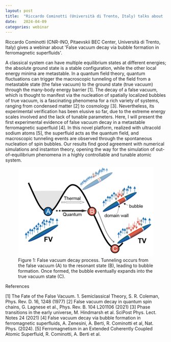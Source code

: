 ```yaml
---
layout: post
title:  "Riccardo Cominotti (Università di Trento, Italy) talks about 'False vacuum decay via bubble formation in ferromagnetic superfluids' (4PM UK time)"
date:   2024-04-09
categories: webinar
---
```

Riccardo Cominotti (CNR-INO, Pitaevskii BEC Center, Università di Trento, Italy) gives a webinar about 'False vacuum decay via bubble formation in ferromagnetic superfluids'.

A classical system can have multiple equilibrium states at different energies; the absolute ground state is a
stable configuration, while the other local energy minima are metastable. In a quantum field theory, quantum
fluctuations can trigger the macroscopic tunneling of the field from a metastable state (the false vacuum) to
the ground state (true vacuum) through the many-body energy barrier [1]. The decay of a false vacuum,
which is thought to manifest via the nucleation of spatially localized bubbles of true vacuum, is a fascinating
phenomena for a rich variety of systems, ranging from condensed matter [2] to cosmology [3]. Nevertheless,
its experimental verification has been elusive so far, due to the extreme energy scales involved and the lack of
tunable parameters. Here, I will present the first experimental evidence of false vacuum decay in a metastable
ferromagnetic superfluid [4]. In this novel platform, realized with ultracold sodium atoms [5], the superfluid
acts as the quantum field, and macroscopic tunneling events are observed through the spontaneous nucleation
of spin bubbles. Our results find good agreement with numerical simulations and instanton theory, opening the
way for the simulation of out-of-equilibrium phenomena in a highly controllable and tunable atomic system.


<figure>
  <img src="Cominotti_figure1.png" alt="Figure 1">
  <figcaption>Figure 1: False vacuum decay process. Tunneling occurs from the false vacuum (A) to the resonant state (B),
leading to bubble formation. Once formed, the bubble eventually expands into the true vacuum state (C).</figcaption>
</figure>



References

[1] The Fate of the False Vacuum. 1. Semiclassical Theory, S. R. Coleman, Phys. Rev. D. 16, 1248 (1977)
[2] False vacuum decay in quantum spin chains, G. Lagnese et al., Phys. Rev. B. 104 L201106 (2021)
[3] Phase transitions in the early universe, M. Hindmarsh et al. SciPost Phys. Lect. Notes 24 (2021)
[4] False vacuum decay via bubble formation in ferromagnetic superfluids, A. Zenesini, A. Berti, R.
Cominotti et al, Nat. Phys. (2024).
[5] Ferromagnetism in an Extended Coherently Coupled Atomic Superfluid, R. Cominotti, A. Berti et al.
